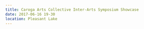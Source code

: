```yaml
---
title: Caroga Arts Collective Inter-Arts Symposium Showcase
date: 2017-06-16 19-30
location: Pleasant Lake
---
```

